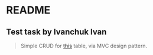 # README

## Test task by Ivanchuk Ivan

> Simple CRUD for [this](https://github.com/l3r8yJ/intervolga_test_task/files/8456989/TestTask-dbdesigner.pdf)
> table, via MVC design pattern.
